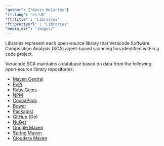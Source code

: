 ```yaml
---
"author": ["Kevin McCarthy"]
"ft:lang": "en-US"
"ft:title" : "Libraries"
"ft:prettyUrl" : "Libraries"
"media_dir": "images/"
---
```


Libraries represent each open-source library that Veracode Software Composition Analysis (SCA) agent-based scanning has identified within a code project.

Veracode SCA maintains a database based on data from the following open-source library repositories:

-   [Maven Central](https://search.maven.org/)
-   [PyPi](https://pypi.python.org/pypi)
-   [Ruby Gems](https://rubygems.org/)
-   [NPM](https://www.npmjs.com/)
-   [CocoaPods](https://cocoapods.org/)
-   [Bower](https://bower.io/)
-   [Packagist](https://packagist.org/)
-   [GitHub](https://www.github.com/) \(Go\)
-   [NuGet](https://www.nuget.org/)
-   [Google Maven](https://maven.google.com/web/index.html)
-   [Spring Maven](https://repo.spring.io/ui/packages)
-   [Cloudera Maven](https://repository.cloudera.com/ui/packages)
